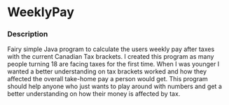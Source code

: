 # WeeklyPay
### Description
Fairy simple Java program to calculate the users weekly pay after taxes with the current Canadian Tax brackets. I created this program as many people turning 18 are facing taxes for the first time. When I was younger I wanted a better understanding on tax brackets worked and how they affected the overall take-home pay a person would get. This program should help anyone who just wants to play around with numbers and get a better understanding on how their money is affected by tax.
